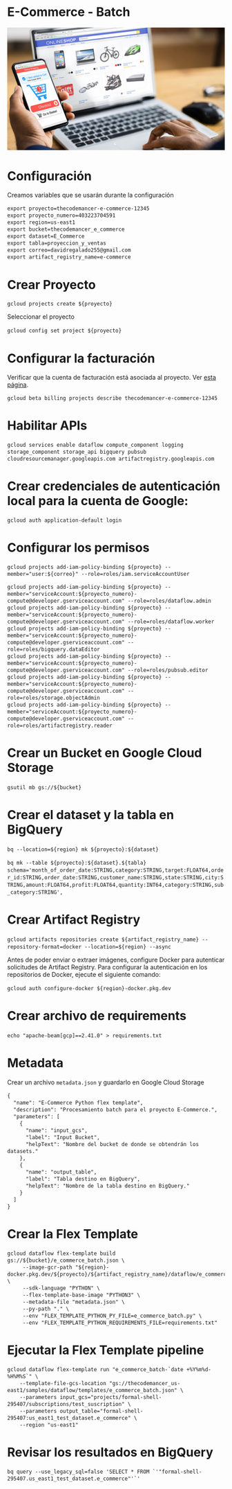 
# E-Commerce - Batch

<img src="https://github.com/thecodemancer/e-commerce/blob/63dfe15f147e5eb22ae896aa3d861d78f007a2ef/img/e_commerce.jpeg" />

# Configuración

Creamos variables que se usarán durante la configuración

```
export proyecto=thecodemancer-e-commerce-12345
export proyecto_numero=403223704591
export region=us-east1
export bucket=thecodemancer_e_commerce
export dataset=E_Commerce
export tabla=proyeccion_y_ventas
export correo=davidregalado255@gmail.com
export artifact_registry_name=e-commerce
```

# Crear Proyecto

```
gcloud projects create ${proyecto}
```

Seleccionar el proyecto

```gcloud config set project ${proyecto}```

# Configurar la facturación

Verificar que la cuenta de facturación está asociada al proyecto. Ver [esta página](https://cloud.google.com/billing/docs/how-to/verify-billing-enabled#gcloud?hl=en).
```
gcloud beta billing projects describe thecodemancer-e-commerce-12345
```

# Habilitar APIs

```
gcloud services enable dataflow compute_component logging storage_component storage_api bigquery pubsub cloudresourcemanager.googleapis.com artifactregistry.googleapis.com
```

# Crear credenciales de autenticación local para la cuenta de Google:

```
gcloud auth application-default login
```


# Configurar los permisos
```
gcloud projects add-iam-policy-binding ${proyecto} --member="user:${correo}" --role=roles/iam.serviceAccountUser
```

```
gcloud projects add-iam-policy-binding ${proyecto} --member="serviceAccount:${proyecto_numero}-compute@developer.gserviceaccount.com" --role=roles/dataflow.admin
gcloud projects add-iam-policy-binding ${proyecto} --member="serviceAccount:${proyecto_numero}-compute@developer.gserviceaccount.com" --role=roles/dataflow.worker
gcloud projects add-iam-policy-binding ${proyecto} --member="serviceAccount:${proyecto_numero}-compute@developer.gserviceaccount.com" --role=roles/bigquery.dataEditor
gcloud projects add-iam-policy-binding ${proyecto} --member="serviceAccount:${proyecto_numero}-compute@developer.gserviceaccount.com" --role=roles/pubsub.editor
gcloud projects add-iam-policy-binding ${proyecto} --member="serviceAccount:${proyecto_numero}-compute@developer.gserviceaccount.com" --role=roles/storage.objectAdmin
gcloud projects add-iam-policy-binding ${proyecto} --member="serviceAccount:${proyecto_numero}-compute@developer.gserviceaccount.com" --role=roles/artifactregistry.reader
```


# Crear un Bucket en Google Cloud Storage

```gsutil mb gs://${bucket}```

# Crear el dataset y la tabla en BigQuery

```bq --location=${region} mk ${proyecto}:${dataset}```

```bq mk --table ${proyecto}:${dataset}.${tabla} schema='month_of_order_date:STRING,category:STRING,target:FLOAT64,order_id:STRING,order_date:STRING,customer_name:STRING,state:STRING,city:STRING,amount:FLOAT64,profit:FLOAT64,quantity:INT64,category:STRING,sub_category:STRING',```

# Crear Artifact Registry

```gcloud artifacts repositories create ${artifact_registry_name} --repository-format=docker --location=${region} --async```

Antes de poder enviar o extraer imágenes, configure Docker para autenticar solicitudes de Artifact Registry. Para configurar la autenticación en los repositorios de Docker, ejecute el siguiente comando:

```gcloud auth configure-docker ${region}-docker.pkg.dev```

# Crear archivo de requirements

```echo "apache-beam[gcp]==2.41.0" > requirements.txt```

# Metadata

Crear un archivo ```metadata.json``` y guardarlo en Google Cloud Storage

```
{
  "name": "E-Commerce Python flex template",
  "description": "Procesamiento batch para el proyecto E-Commerce.",
  "parameters": [
    {
      "name": "input_gcs",
      "label": "Input Bucket",
      "helpText": "Nombre del bucket de donde se obtendrán los datasets."
    },
    {
      "name": "output_table",
      "label": "Tabla destino en BigQuery",
      "helpText": "Nombre de la tabla destino en BigQuery."
    }
  ]
}
```

# Crear la Flex Template

```
gcloud dataflow flex-template build gs://${bucket}/e_commerce_batch.json \
     --image-gcr-path "${region}-docker.pkg.dev/${proyecto}/${artifact_registry_name}/dataflow/e_commerce_batch:latest" \
     --sdk-language "PYTHON" \
     --flex-template-base-image "PYTHON3" \
     --metadata-file "metadata.json" \
     --py-path "." \
     --env "FLEX_TEMPLATE_PYTHON_PY_FILE=e_commerce_batch.py" \
     --env "FLEX_TEMPLATE_PYTHON_REQUIREMENTS_FILE=requirements.txt"
```

# Ejecutar la Flex Template pipeline

```
gcloud dataflow flex-template run "e_commerce_batch-`date +%Y%m%d-%H%M%S`" \
    --template-file-gcs-location "gs://thecodemancer_us-east1/samples/dataflow/templates/e_commerce_batch.json" \
    --parameters input_gcs="projects/formal-shell-295407/subscriptions/test_suscription" \
    --parameters output_table="formal-shell-295407:us_east1_test_dataset.e_commerce" \
    --region "us-east1"
```

# Revisar los resultados en BigQuery

```
bq query --use_legacy_sql=false 'SELECT * FROM `'"formal-shell-295407.us_east1_test_dataset.e_commerce"'`'
```
